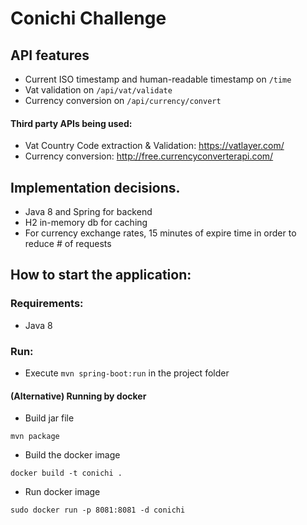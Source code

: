 # Conichi Challenge

## API features

* Current ISO timestamp and human-readable timestamp on `/time`
* Vat validation on `/api/vat/validate`
* Currency conversion on `/api/currency/convert`

#### Third party APIs being used:

* Vat Country Code extraction & Validation: https://vatlayer.com/
* Currency conversion: http://free.currencyconverterapi.com/

## Implementation decisions. 

* Java 8 and Spring for backend
* H2 in-memory db for caching
* For currency exchange rates, 15 minutes of expire time in order to reduce # of requests

## How to start the application:

### Requirements:

* Java 8

### Run: 

* Execute `mvn spring-boot:run` in the project folder

#### (Alternative) Running by docker

* Build jar file

`mvn package`

* Build the docker image

`docker build -t conichi .`

* Run docker image

`sudo docker run -p 8081:8081 -d conichi`

